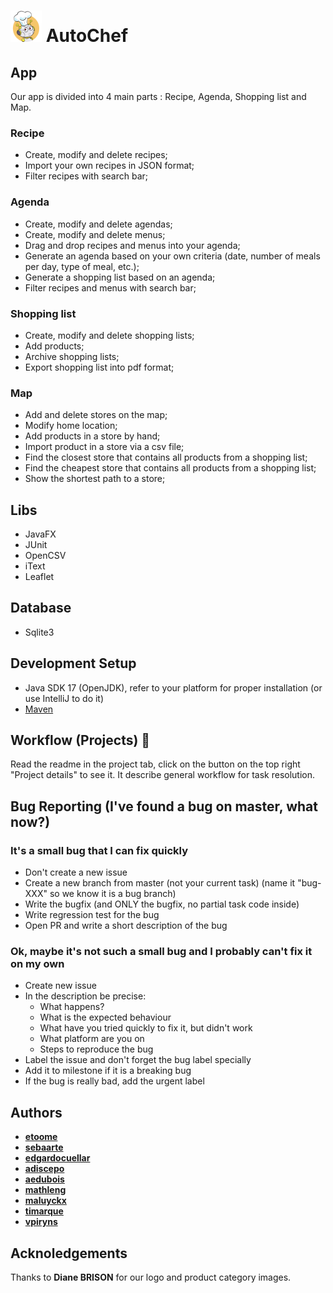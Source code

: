 # <img src="resources/ulb/infof307/g07/images/icon_background.png" width="50" height="50" /> AutoChef

## App
Our app is divided into 4 main parts : Recipe, Agenda, Shopping list and Map.

### Recipe
- Create, modify and delete recipes;
- Import your own recipes in JSON format;
- Filter recipes with search bar;

### Agenda
- Create, modify and delete agendas;
- Create, modify and delete menus;
- Drag and drop recipes and menus into your agenda;
- Generate an agenda based on your own criteria (date, number of meals per day, type of meal, etc.);
- Generate a shopping list based on an agenda;
- Filter recipes and menus with search bar;

### Shopping list
- Create, modify and delete shopping lists;
- Add products;
- Archive shopping lists;
- Export shopping list into pdf format;

### Map
- Add and delete stores on the map;
- Modify home location;
- Add products in a store by hand;
- Import product in a store via a csv file;
- Find the closest store that contains all products from a shopping list;
- Find the cheapest store that contains all products from a shopping list;
- Show the shortest path to a store;

## Libs
- JavaFX
- JUnit
- OpenCSV
- iText
- Leaflet

## Database
- Sqlite3

## Development Setup

- Java SDK 17 (OpenJDK), refer to your platform for proper installation (or use IntelliJ to do it)
- [Maven](https://maven.apache.org/install.html)

## Workflow (Projects) :wrench:

Read the readme in the project tab, click on the button on the top right "Project details" to see it.
It describe general workflow for task resolution.

## Bug Reporting (I've found a bug on master, what now?)

### It's a small bug that I can fix quickly

- Don't create a new issue
- Create a new branch from master (not your current task) (name it "bug-XXX" so we know it is a bug branch)
- Write the bugfix (and ONLY the bugfix, no partial task code inside)
- Write regression test for the bug
- Open PR and write a short description of the bug

### Ok, maybe it's not such a small bug and I probably can't fix it on my own

- Create new issue
- In the description be precise:
  - What happens?
  - What is the expected behaviour
  - What have you tried quickly to fix it, but didn't work
  - What platform are you on
  - Steps to reproduce the bug
- Label the issue and don't forget the bug label specially
- Add it to milestone if it is a breaking bug
- If the bug is really bad, add the urgent label

## Authors
* **[etoome](https://github.com/etoome)**
* **[sebaarte](https://github.com/sebaarte)**
* **[edgardocuellar](https://github.com/edgardocuellar)**
* **[adiscepo](https://github.com/adiscepo)**
* **[aedubois](https://github.com/aedubois)**
* **[mathleng](https://github.com/mathleng)**
* **[maluyckx](https://github.com/maluyckx)**
* **[timarque](https://github.com/timarque)**
* **[vpiryns](https://github.com/vpiryns)**

## Acknoledgements
Thanks to **Diane BRISON** for our logo and product category images.
